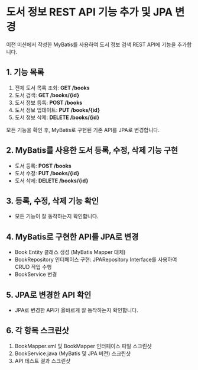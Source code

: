 # 도서 정보 REST API 기능 추가 및 JPA 변경

이전 미션에서 작성한 MyBatis를 사용하여 도서 정보 검색 REST API에 기능을 추가합니다.

## 1. 기능 목록
1. 전체 도서 목록 조회: **GET /books**
2. 도서 검색: **GET /books/{id}**
3. 도서 정보 등록: **POST /books**
4. 도서 정보 업데이트: **PUT /books/{id}**
5. 도서 정보 삭제: **DELETE /books/{id}**

모든 기능을 확인 후, MyBatis로 구현된 기존 API를 JPA로 변경합니다.

## 2. MyBatis를 사용한 도서 등록, 수정, 삭제 기능 구현
- 도서 등록: **POST /books**
- 도서 수정: **PUT /books/{id}**
- 도서 삭제: **DELETE /books/{id}**

## 3. 등록, 수정, 삭제 기능 확인
- 모든 기능이 잘 동작하는지 확인합니다.

## 4. MyBatis로 구현한 API를 JPA로 변경
- Book Entity 클래스 생성 (MyBatis Mapper 대체)
- BookRepository 인터페이스 구현: JPARepository Interface를 사용하여 CRUD 작업 수행
- BookService 변경

## 5. JPA로 변경한 API 확인
- JPA로 변경한 API가 올바르게 잘 동작하는지 확인합니다.

## 6. 각 항목 스크린샷
1. BookMapper.xml 및 BookMapper 인터페이스 파일 스크린샷
2. BookService.java (MyBatis 및 JPA 버전) 스크린샷
3. API 테스트 결과 스크린샷
